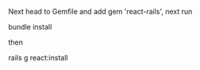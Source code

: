 Next head to Gemfile and add gem 'react-rails', next run

bundle install

then

rails g react:install
